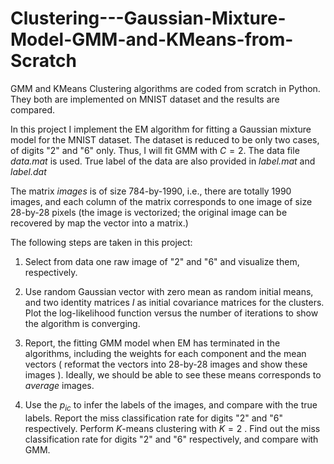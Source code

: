 # Clustering---Gaussian-Mixture-Model-GMM-and-KMeans-from-Scratch
GMM and KMeans Clustering algorithms are coded from scratch in Python. They both are implemented on MNIST dataset and the results are compared.


In this project I implement the EM algorithm for fitting a Gaussian mixture model for the MNIST dataset. The dataset is reduced to be only two cases, of digits "2" and "6" only. Thus, I will fit GMM with $C = 2$. The data file _data.mat_ is used. True label of the data are also provided in _label.mat_ and _label.dat_
 
The matrix _images_ is of size 784-by-1990, i.e., there are totally 1990 images, and each column of the matrix corresponds to one image of size 28-by-28 pixels (the image is vectorized; the original image can be recovered by map the vector into a matrix.) 
 
The following steps are taken in this project:
 
1. Select from data one raw image of "2" and "6" and visualize them, respectively. 

2. Use random Gaussian vector with zero mean as random initial means, and two identity matrices $I$ as initial covariance matrices for the clusters. Plot the log-likelihood function versus the number of iterations to show the algorithm is converging.

3. Report, the fitting GMM model when EM has terminated in the algorithms, including the weights for each component and the mean vectors ( reformat the vectors into 28-by-28 images and show these images ). Ideally, we should be able to see these means corresponds to _average_ images.  

4. Use the $p_{ic}$ to infer the labels of the images, and compare with the true labels. Report the miss classification rate for digits "2" and "6" respectively. Perform $K$-means clustering with $K=2$ . Find out the  miss classification rate for digits "2" and "6" respectively, and compare with GMM.
